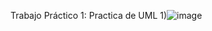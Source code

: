 Trabajo Práctico 1: Practica de UML
1)![image](https://github.com/user-attachments/assets/8decd0dc-fc3d-4010-93a4-f6b467c23e4a)
